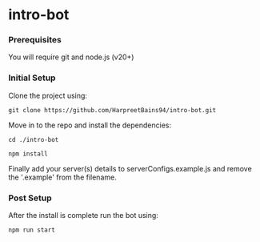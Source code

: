 # intro-bot

### Prerequisites

You will require git and node.js (v20+)

### Initial Setup

Clone the project using:

`git clone https://github.com/HarpreetBains94/intro-bot.git`

Move in to the repo and install the dependencies:

`cd ./intro-bot`

`npm install`

Finally add your server(s) details to serverConfigs.example.js and remove the '.example' from the filename.

### Post Setup

After the install is complete run the bot using:

`npm run start`